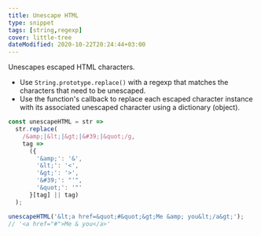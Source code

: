 ```yaml
---
title: Unescape HTML
type: snippet
tags: [string,regexp]
cover: little-tree
dateModified: 2020-10-22T20:24:44+03:00
---
```


Unescapes escaped HTML characters.

- Use `String.prototype.replace()` with a regexp that matches the characters that need to be unescaped.
- Use the function's callback to replace each escaped character instance with its associated unescaped character using a dictionary (object).

```js
const unescapeHTML = str =>
  str.replace(
    /&amp;|&lt;|&gt;|&#39;|&quot;/g,
    tag =>
      ({
        '&amp;': '&',
        '&lt;': '<',
        '&gt;': '>',
        '&#39;': "'",
        '&quot;': '"'
      }[tag] || tag)
  );
```

```js
unescapeHTML('&lt;a href=&quot;#&quot;&gt;Me &amp; you&lt;/a&gt;');
// '<a href="#">Me & you</a>'
```
